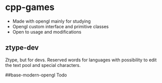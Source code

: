 # cpp-games

* Made with opengl mainly for studying
* Opengl custom interface and primitive classes 
* Open to usage and modifications

## ztype-dev
Ztype, but for devs. Reserved words for languages with possibility to edit the text pool and special characters.

##base-modern-opengl
Todo
